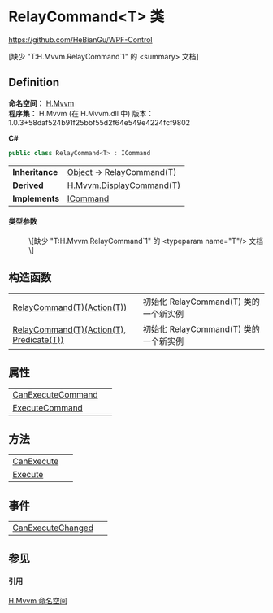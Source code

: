 # RelayCommand&lt;T&gt; 类
https://github.com/HeBianGu/WPF-Control

\[缺少 "T:H.Mvvm.RelayCommand`1" 的 &lt;summary&gt; 文档\]



## Definition
**命名空间：** <a href="2171cdff-f9c4-6682-6b3e-a29f9cee4c25">H.Mvvm</a>  
**程序集：** H.Mvvm (在 H.Mvvm.dll 中) 版本：1.0.3+58daf524b91f25bbf55d2f64e549e4224fcf9802

**C#**
``` C#
public class RelayCommand<T> : ICommand

```

<table><tr><td><strong>Inheritance</strong></td><td><a href="https://learn.microsoft.com/dotnet/api/system.object" target="_blank" rel="noopener noreferrer">Object</a>  →  RelayCommand(T)</td></tr>
<tr><td><strong>Derived</strong></td><td><a href="a43b7299-3356-6413-8db4-2dd58968e2e9">H.Mvvm.DisplayCommand(T)</a></td></tr>
<tr><td><strong>Implements</strong></td><td><a href="https://learn.microsoft.com/dotnet/api/system.windows.input.icommand" target="_blank" rel="noopener noreferrer">ICommand</a></td></tr>
</table>



#### 类型参数
<dl><dt /><dd>\[缺少 "T:H.Mvvm.RelayCommand`1" 的 &lt;typeparam name="T"/&gt; 文档\]</dd></dl>

## 构造函数
<table>
<tr>
<td><a href="a311699c-6b2f-b20e-ee8d-e9f5ef172428">RelayCommand(T)(Action(T))</a></td>
<td>初始化 RelayCommand(T) 类的一个新实例</td></tr>
<tr>
<td><a href="f9269233-6336-5c98-ca89-e4e8bbab9ca4">RelayCommand(T)(Action(T), Predicate(T))</a></td>
<td>初始化 RelayCommand(T) 类的一个新实例</td></tr>
</table>

## 属性
<table>
<tr>
<td><a href="6398b2b2-b802-da89-513b-71d55f944929">CanExecuteCommand</a></td>
<td> </td></tr>
<tr>
<td><a href="eee0b6a2-099d-4272-bbe8-d501a4c35e5c">ExecuteCommand</a></td>
<td> </td></tr>
</table>

## 方法
<table>
<tr>
<td><a href="6b93d207-d63a-d9de-5b5c-e05ba1e070bf">CanExecute</a></td>
<td> </td></tr>
<tr>
<td><a href="41577f21-3dfb-c4ee-f841-407bc45b0db8">Execute</a></td>
<td> </td></tr>
</table>

## 事件
<table>
<tr>
<td><a href="214d43d4-551a-2b8b-b5f0-a7de53d13c7c">CanExecuteChanged</a></td>
<td> </td></tr>
</table>

## 参见


#### 引用
<a href="2171cdff-f9c4-6682-6b3e-a29f9cee4c25">H.Mvvm 命名空间</a>  
